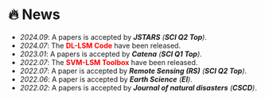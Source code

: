 # 🔥 News
- *2024.09*: A papers is accepted by ***JSTARS** (**SCI Q2 Top**)*.
- *2024.07*: The **<font color="red">DL-LSM Code</font>** have been released.
- *2023.01*: A papers is accepted by ***Catena** (**SCI Q1 Top**)*.
- *2022.07*: The **<font color="red">SVM-LSM Toolbox</font>** have been released.
- *2022.07*: A paper is accepted by ***Remote Sensing (RS)** (**SCI Q2 Top**)*.
- *2022.06*: A paper is accepted by ***Earth Science** (**EI**)*.
- *2022.02*: A papers is accepted by ***Journal of natural disasters** (**CSCD**)*.
